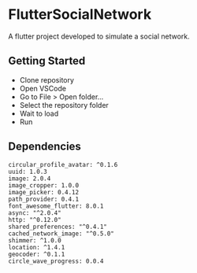 # FlutterSocialNetwork

A flutter project developed to simulate a social network.

## Getting Started

- Clone repository
- Open VSCode
- Go to File > Open folder...
- Select the repository folder
- Wait to load
- Run

## Dependencies
```
circular_profile_avatar: ^0.1.6 
uuid: 1.0.3
image: 2.0.4
image_cropper: 1.0.0
image_picker: 0.4.12
path_provider: 0.4.1
font_awesome_flutter: 8.0.1
async: "^2.0.4"
http: "^0.12.0"
shared_preferences: "^0.4.1"
cached_network_image: "^0.5.0"
shimmer: ^1.0.0
location: ^1.4.1
geocoder: ^0.1.1
circle_wave_progress: 0.0.4
```
